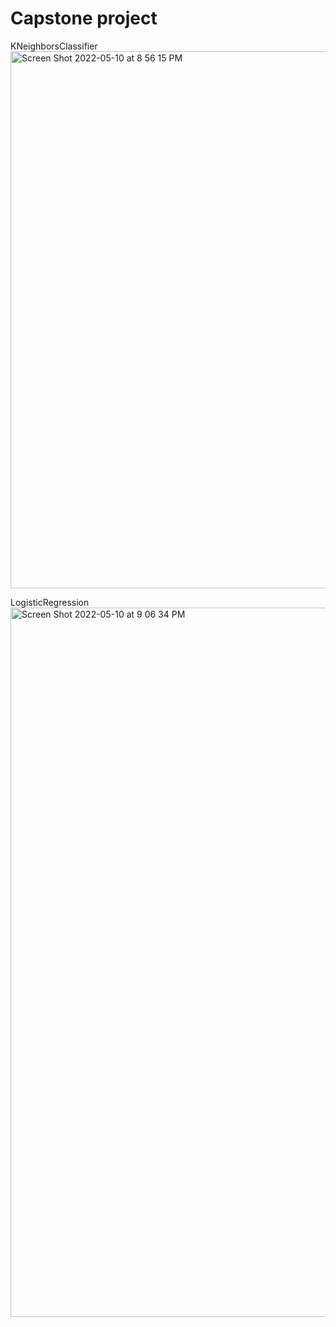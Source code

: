 # Сapstone project

KNeighborsClassifier
<img width="859" alt="Screen Shot 2022-05-10 at 8 56 15 PM" src="https://user-images.githubusercontent.com/61240903/167696256-2d3eba42-9e86-42d5-92aa-0c1ba016f1ab.png">

LogisticRegression
<img width="1135" alt="Screen Shot 2022-05-10 at 9 06 34 PM" src="https://user-images.githubusercontent.com/61240903/167696224-6f0f1cd8-8a26-4d3a-8597-2e4562b21d1f.png">
